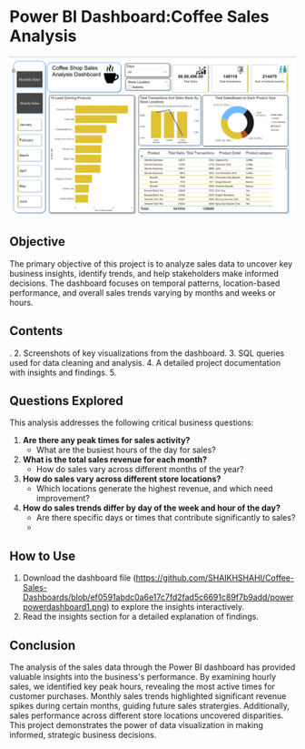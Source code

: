 # Power BI Dashboard:Coffee Sales Analysis 
![Dashboard Screenshot](
https://github.com/SHAIKHSHAHI/Coffee-Sales-Dashboards/blob/ef0591abdc0a6e17c7fd2fad5c6691c89f7b9add/powerpowerdashboard1.png)

## Objective
The primary objective of this project is to analyze sales data to uncover key business insights, identify trends, and help stakeholders make informed decisions. 
The dashboard focuses on temporal patterns, location-based performance, and overall sales trends varying by months and weeks or hours.

## Contents

.
2. Screenshots of key visualizations from the dashboard.
3. SQL queries used for data cleaning and analysis.
4. A detailed project documentation with insights and findings.
5. 
## Questions Explored
This analysis addresses the following critical business questions:
1. **Are there any peak times for sales activity?**
   - What are the busiest hours of the day for sales?
2. **What is the total sales revenue for each month?**
   - How do sales vary across different months of the year?
3. **How do sales vary across different store locations?**
   - Which locations generate the highest revenue, and which need improvement?
4. **How do sales trends differ by day of the week and hour of the day?**
   - Are there specific days or times that contribute significantly to sales?
   - 


## How to Use
1. Download the dashboard file (https://github.com/SHAIKHSHAHI/Coffee-Sales-Dashboards/blob/ef0591abdc0a6e17c7fd2fad5c6691c89f7b9add/powerpowerdashboard1.png)
 to explore the insights interactively. 
4. Read the insights section  for a detailed explanation of findings.

## Conclusion
The analysis of the sales data through the Power BI dashboard has provided valuable insights into the business's performance. By examining hourly sales, we identified key peak hours, revealing the most active times for customer purchases. Monthly sales trends highlighted significant revenue spikes during certain months, guiding future sales stratergies. Additionally, sales performance across different store locations uncovered disparities. This project demonstrates the power of data visualization in making informed, strategic business decisions.
